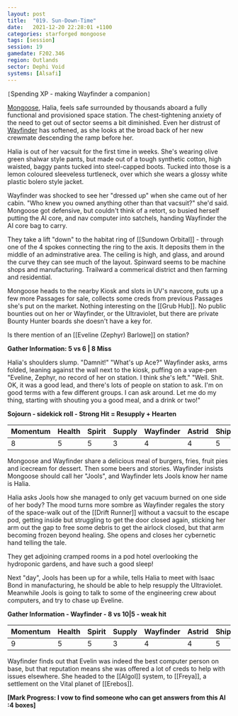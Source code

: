 ```yaml
---
layout: post
title:  "019. Sun-Down-Time"
date:   2021-12-20 22:28:01 +1100
categories: starforged mongoose
tags: [session]
session: 19
gamedate: F202.346
region: Outlands
sector: Dephi Void
systems: [Alsafi]
---
```


`[`Spending XP - making Wayfinder a companion`]`

[Mongoose](/mongoose), Halia, feels safe surrounded by thousands aboard a fully functional and provisioned space station. The chest-tightening anxiety of the need to get out of sector seems a bit diminished. Even her distrust of [Wayfinder](/npcs/wayfinder) has softened, as she looks at the broad back of her new crewmate descending the ramp before her.

Halia is out of her vacsuit for the first time in weeks. She's wearing olive green shalwar style pants, but made out of a tough synthetic cotton, high waisted, baggy pants tucked into steel-capped boots. Tucked into those is a lemon coloured sleeveless turtleneck, over which she wears a glossy white plastic bolero style jacket.

Wayfinder was shocked to see her "dressed up" when she came out of her cabin. "Who knew you owned anything other than that vacsuit?" she'd said. Mongoose got defensive, but couldn't think of a retort, so busied herself putting the AI core, and nav computer into satchels, handing Wayfinder the AI core bag to carry.

They take a lift "down" to the habitat ring of [[Sundown Orbital]] - through one of the 4 spokes connecting the ring to the axis. It deposits them in the middle of an adminstrative area. The ceiling is high, and glass, and around the curve they can see much of the layout. Spinward seems to be machine shops and manufacturing. Trailward a commerical district and then farming and residential.

Mongoose heads to the nearby Kiosk and slots in UV's navcore, puts up a few more Passages for sale, collects some creds from previous Passages she's put on the market. Nothing interesting on the [[Grub Hub]]. No public bounties out on her or Wayfinder, or the Ultraviolet, but there are private Bounty Hunter boards she doesn't have a key for.

Is there mention of an [[Eveline (Zephyr) Barlowe]] on station?

**Gather Information: 5 vs 6 | 8 Miss**

Halia's shoulders slump. "Damnit!"
"What's up Ace?" Wayfinder asks, arms folded, leaning against the wall next to the kiosk, puffing on a vape-pen
"Eveline, Zephyr, no record of her on station. I think she's left."
"Well. Shit. OK, it was a good lead, and there's lots of people on station to ask. I'm on good terms with a few different groups. I can ask around. Let me do my thing, starting with shouting you a good meal, and a drink or two!"

**Sojourn - sidekick roll - Strong Hit = Resupply + Hearten**

Momentum | Health | Spirit | Supply | Wayfinder | Astrid | Ship
---------|--------|--------|--------|-----------|--------|-----
8 | 5 | 5 | 3 | 4 | 4 | 5

Mongoose and Wayfinder share a delicious meal of burgers, fries, fruit pies and icecream for dessert. Then some beers and stories. Wayfinder insists Mongoose should call her "Jools", and Wayfinder lets Jools know her name is Halia.

Halia asks Jools how she managed to only get vacuum burned on one side of her body? The mood turns more sombre as Wayfinder regales the story of the space-walk out of the [[Drift Runner]] without a vacsuit to the escape pod, getting inside but struggling to get the door closed again, sticking her arm out the gap to free some debris to get the airlock closed, but that arm becoming frozen beyond healing. She opens and closes her cybernetic hand telling the tale.

They get adjoining cramped rooms in a pod hotel overlooking the hydroponic gardens, and have such a good sleep!

Next "day", Jools has been up for a while, tells Halia to meet with Isaac Bond in manufacturing, he should be able to help resupply the Ultraviolet. Meanwhile Jools is going to talk to some of the engineering crew about computers, and try to chase up Eveline.

**Gather Information - Wayfinder - 8 vs 10|5 - weak hit**

Momentum | Health | Spirit | Supply | Wayfinder | Astrid | Ship
---------|--------|--------|--------|-----------|--------|-----
9 | 5 | 5 | 3 | 4 | 4 | 5

Wayfinder finds out that Evelin was indeed the best computer person on base, but that reputation means she was offered a lot of creds to help with issues elsewhere. She headed to the [[Algol]] system, to [[Freya]], a settlement on the Vital planet of [[Erebos]].

**[Mark Progress: I vow to find someone who can get answers from this AI :4 boxes]**




